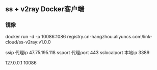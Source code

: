 ## ss + v2ray Docker客户端

### 镜像

docker run -d -p 10086:1086 registry.cn-hangzhou.aliyuncs.com/link-cloud/ss-v2ray:v1.0.0  

ssip  代理ip  47.75.195.118
ssport 代理port  443
sslocalport  本地ip 3389

127.0.0.1   10086




